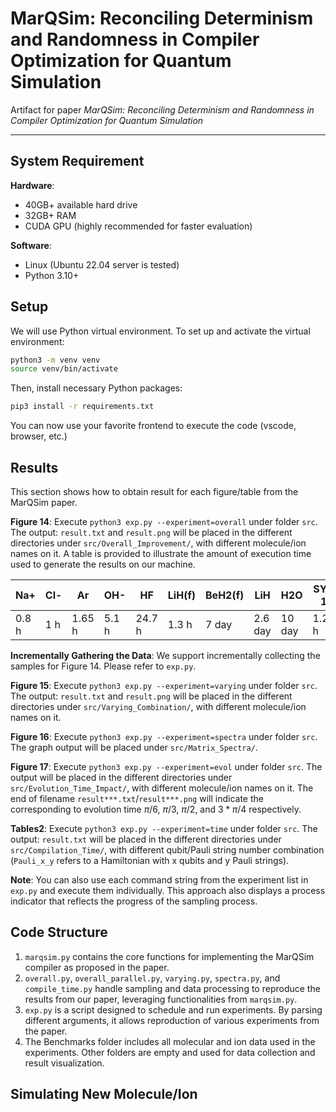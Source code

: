 # MarQSim: Reconciling Determinism and Randomness in Compiler Optimization for Quantum Simulation

Artifact for paper _MarQSim: Reconciling Determinism and Randomness in Compiler Optimization for Quantum Simulation_

---

## System Requirement

**Hardware**:

* 40GB+ available hard drive
* 32GB+ RAM
* CUDA GPU (highly recommended for faster evaluation)

**Software**:

* Linux (Ubuntu 22.04 server is tested)
* Python 3.10+

## Setup

We will use Python virtual environment. To set up and activate the virtual environment:

```bash
python3 -m venv venv
source venv/bin/activate
```

Then, install necessary Python packages:

```bash
pip3 install -r requirements.txt
```

You can now use your favorite frontend to execute the code (vscode, browser, etc.)

## Results

This section shows how to obtain result for each figure/table from the MarQSim paper.

**Figure 14**: Execute `python3 exp.py --experiment=overall` under folder `src`. The output: `result.txt` and `result.png` will be placed in the different directories under `src/Overall_Improvement/`, with different molecule/ion names on it. A table is provided to illustrate the amount of execution time used to generate the results on our machine.

| Na+   | Cl-   | Ar    | OH-   | HF    | LiH(f) | BeH2(f) | LiH    | H2O    | SYK 1 | SYK 2 | BeH2   |
|-------|-------|-------|-------|-------|--------|---------|--------|--------|-------|-------|--------|
| 0.8 h | 1 h   | 1.65 h | 5.1 h | 24.7 h | 1.3 h  | 7 day  | 2.6 day | 10 day | 1.24  h | 3.44 h | 3.5 day |

**Incrementally Gathering the Data**: We support incrementally collecting the samples for Figure 14. Please refer to `exp.py`.

**Figure 15**: Execute `python3 exp.py --experiment=varying` under folder `src`. The output: `result.txt` and `result.png` will be placed in the different directories under `src/Varying_Combination/`, with different molecule/ion names on it.

**Figure 16**: Execute `python3 exp.py --experiment=spectra` under folder `src`. The graph output will be placed under `src/Matrix_Spectra/`.

**Figure 17**: Execute `python3 exp.py --experiment=evol` under folder `src`. The output will be placed in the different directories under `src/Evolution_Time_Impact/`, with different molecule/ion names on it. The end of filename `result***.txt`/`result***.png` will indicate the corresponding to evolution time $\pi/6$, $\pi/3$, $\pi/2$, and $3*\pi/4$ respectively.

**Tables2**: Execute `python3 exp.py --experiment=time` under folder `src`. The output: `result.txt` will be placed in the different directories under `src/Compilation_Time/`, with different qubit/Pauli string number combination (`Pauli_x_y` refers to a Hamiltonian with x qubits and y Pauli strings).

**Note**: You can also use each command string from the experiment list in `exp.py` and execute them individually. This approach also displays a process indicator that reflects the progress of the sampling process.

## Code Structure

1. `marqsim.py` contains the core functions for implementing the MarQSim compiler as proposed in the paper.
2. `overall.py`, `overall_parallel.py`, `varying.py`, `spectra.py`, and `compile_time.py` handle sampling and data processing to reproduce the results from our paper, leveraging functionalities from `marqsim.py`.
3. `exp.py` is a script designed to schedule and run experiments. By parsing different arguments, it allows reproduction of various experiments from the paper.
4. The Benchmarks folder includes all molecular and ion data used in the experiments. Other folders are empty and used for data collection and result visualization.


## Simulating New Molecule/Ion
